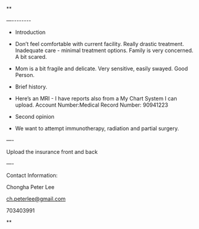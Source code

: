 **  
  

—--------

  

- Introduction
    
- Don’t feel comfortable with current facility. Really drastic treatment. Inadequate care - minimal treatment options. Family is very concerned. A bit scared.
    
- Mom is a bit fragile and delicate. Very sensitive, easily swayed. Good Person.
    
- Brief history. 
    
- Here’s an MRI - I have reports also from a My Chart System I can upload. Account Number:Medical Record Number: 90941223
    
- Second opinion 
    
- We want to attempt immunotherapy, radiation and partial surgery.
    

  

—-

  

Upload the insurance front and back

  

—-

  

Contact Information:

  

Chongha Peter Lee

[ch.peterlee@gmail.com](mailto:ch.peterlee@gmail.com)

703403991

  
  
**